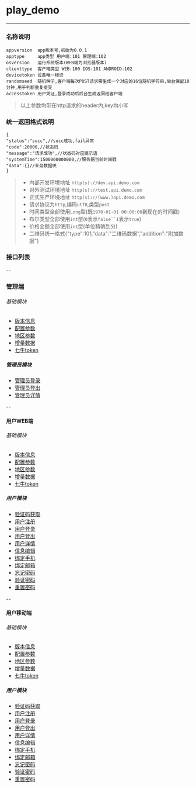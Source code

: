 # play_demo
---
### 名称说明
```
appversion  app版本号,初始为0.0.1
apptype     app类型 用户端:101 管理端:102 
osversion   运行系统版本(WEB端为浏览器版本)
clienttype  客户端类型 WEB:100 IOS:101 ANDROID:102
devicetoken 设备唯一标识
randomseed  随机种子,客户端每次POST请求需生成一个对应的16位随机字符串,后台保留10分钟,用于判断重复提交
accesstoken 用户凭证,登录成功后后台生成返回给客户端
```
> 以上参数均带在http请求的header内,key均小写

### 统一返回格式说明
```
{
"status":"succ",//succ成功,fail异常
"code":20000,//状态码
"message":"请求成功",//状态码对应提示语
"systemTime":1500000000000,//服务器当前时间戳
"data":{}//业务数据块
}
```
>+ 内部开发环境地址 `http(s)://dev.api.demo.com` 
>+ 对外测试环境地址 `http(s)://test.api.demo.com`
>+ 正式生产环境地址 `http(s)://(www.)api.demo.com`
>+ 请求协议为`http`,编码`utf8`,类型`post`<br/>
>+ 时间类型全部使用`Long`型(既`1970-01-01 00:00:00`到现在的时间戳)<br/>
>+ 布尔类型全部使用`int`型(`0`表示`false``1`表示`true`)<br/>
>+ 价格金额全部使用`int`型(单位精确到分)<br/>
>+ 二维码统一格式{"type":101,"data":"二维码数据","addition":"附加数据"}

### 接口列表

--
### 管理端 

###### 基础模块
* [版本信息](/admin/version?doc)
* [配置参数](/admin/configData?doc)
* [地区参数](/admin/areaData?doc)
* [增量数据](/admin/incrementData?doc)
* [七牛token](/admin/qiniu/uptoken?doc)

##### 管理员模块
* [管理员登录](/admin/admin/login?doc)
* [管理员登出](/admin/admin/logout?doc)
* [管理员详情](/admin/admin/info?doc)

--
#### 用户WEB端

###### 基础模块
* [版本信息](/user/version?doc)
* [配置参数](/user/configData?doc)
* [地区参数](/user/areaData?doc)
* [增量数据](/user/incrementData?doc)
* [七牛token](/user/qiniu/uptoken?doc)

##### 用户模块
* [验证码获取](/user/person/captcha?doc)
* [用户注册](/user/person/regist?doc)
* [用户登录](/user/person/login?doc)
* [用户登出](/user/person/logout?doc)
* [用户详情](/user/person/info?doc)
* [信息编辑](/user/person/edit?doc)
* [绑定手机](/user/person/phone/bind?doc)
* [绑定邮箱](/user/person/email/bind?doc)
* [忘记密码](/user/person/password/forget?doc)
* [验证密码](/user/person/password/validate?doc)
* [重置密码](/user/person/password/reset?doc)

--
#### 用户移动端

###### 基础模块
* [版本信息](/user/mobile/version?doc)
* [配置参数](/user/mobile/configData?doc)
* [地区参数](/user/mobile/areaData?doc)
* [增量数据](/user/mobile/incrementData?doc)
* [七牛token](/user/mobile/qiniu/uptoken?doc)

##### 用户模块
* [验证码获取](/user/mobile/person/captcha?doc)
* [用户注册](/user/mobile/person/regist?doc)
* [用户登录](/user/mobile/person/login?doc)
* [用户登出](/user/mobile/person/logout?doc)
* [用户详情](/user/mobile/person/info?doc)
* [信息编辑](/user/mobile/person/edit?doc)
* [绑定手机](/user/mobile/person/phone/bind?doc)
* [绑定邮箱](/user/mobile/person/email/bind?doc)
* [忘记密码](/user/mobile/person/password/forget?doc)
* [验证密码](/user/mobile/person/password/validate?doc)
* [重置密码](/user/mobile/person/password/reset?doc)